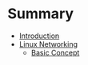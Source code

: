# Summary

- [Introduction](./intro.md)
- [Linux Networking]()
    - [Basic Concept](./network/basic.md)

